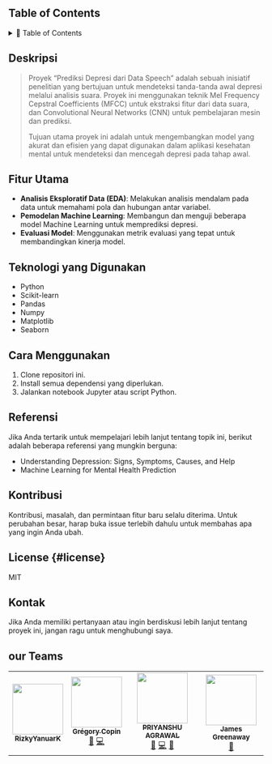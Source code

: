 ## Table of Contents

<details>
  <summary>🏁 Table of Contents</summary>

  - [Deskripsi](#Deskripsi)
  - [Fitur Utama](#Fitur-Utama)
    - [Vanilla, no framework](#vanilla-no-framework)
    - [With Bootstrap](#with-bootstrap)
    - [With Material Design](#with-material-design)
    - [As Single Select](#as-single-select)
  - [test](#Teknologi-yang-Digunakan)
    - [As NPM package](#as-npm-package)
    - [Using a CDN](#using-a-cdn)
    - [Peer Dependencies](#peer-dependencies)
  - [Usage](#usage)
  - [Props](#props)
    - [className](#classname)
    - [clearSearchOnChange](#clearsearchonchange)
    - [onChange](#onchange)
    - [onNodeToggle](#onnodetoggle)
    - [onAction](#onaction)
    - [onFocus](#onfocus)
    - [onBlur](#onblur)
    - [data](#data)
    - [texts](#texts)
    - [keepTreeOnSearch](#keeptreeonsearch)
    - [keepChildrenOnSearch](#keepchildrenonsearch)
    - [keepOpenOnSelect](#keepopenonselect)
    - [mode](#mode)
      - [multiSelect](#multiselect)
      - [hierarchical](#hierarchical)
      - [simpleSelect](#simpleselect)
      - [radioSelect](#radioselect)
    - [showPartiallySelected](#showpartiallyselected)
    - [showDropdown](#showdropdown)
      - [initial](#initial)
      - [always](#always)
    - [form states (disabled|readOnly)](#form-states-disabled-readonly)
    - [id](#id)
    - [searchPredicate](#searchpredicate)
    - [inlineSearchInput](#inlinesearchinput)
    - [tabIndex](#tabIndex)
    - [disablePoppingOnBackspace](#disablePoppingOnBackspace)
  - [Styling and Customization](#styling-and-customization)
    - [Using default styles](#default-styles)
    - [Customizing with Bootstrap, Material Design styles](#customizing-styles)
  - [Keyboard navigation](#keyboard-navigation)
  - [Performance](#performance)
    - [Search optimizations](#search-optimizations)
    - [Search debouncing](#search-debouncing)
    - [Virtualized rendering](#virtualized-rendering)
    - [Reducing costly DOM manipulations](#reducing-costly-dom-manipulations)
  - [FAQ](#faq)
  - [Doing more with HOCs](/docs/HOC.md)
  - [Development](#development)
  - [License](#license)
  - [Contributors](#contributors)
</details>

## Deskripsi
> Proyek “Prediksi Depresi dari Data Speech” adalah sebuah inisiatif penelitian yang bertujuan untuk mendeteksi tanda-tanda awal depresi melalui analisis suara. Proyek ini menggunakan teknik Mel Frequency Cepstral Coefficients (MFCC) untuk ekstraksi fitur dari data suara, dan Convolutional Neural Networks (CNN) untuk pembelajaran mesin dan prediksi.
> 
> Tujuan utama proyek ini adalah untuk mengembangkan model yang akurat dan efisien yang dapat digunakan dalam aplikasi kesehatan mental untuk mendeteksi dan mencegah depresi pada tahap awal.

## Fitur Utama

- **Analisis Eksploratif Data (EDA)**: Melakukan analisis mendalam pada data untuk memahami pola dan hubungan antar variabel.
- **Pemodelan Machine Learning**: Membangun dan menguji beberapa model Machine Learning untuk memprediksi depresi.
- **Evaluasi Model**: Menggunakan metrik evaluasi yang tepat untuk membandingkan kinerja model.

## Teknologi yang Digunakan

- Python
- Scikit-learn
- Pandas
- Numpy
- Matplotlib
- Seaborn

## Cara Menggunakan

1. Clone repositori ini.
2. Install semua dependensi yang diperlukan.
3. Jalankan notebook Jupyter atau script Python.

## Referensi

Jika Anda tertarik untuk mempelajari lebih lanjut tentang topik ini, berikut adalah beberapa referensi yang mungkin berguna:

- Understanding Depression: Signs, Symptoms, Causes, and Help
- Machine Learning for Mental Health Prediction

## Kontribusi

Kontribusi, masalah, dan permintaan fitur baru selalu diterima. Untuk perubahan besar, harap buka issue terlebih dahulu untuk membahas apa yang ingin Anda ubah.

## License {#license}

MIT

## Kontak

Jika Anda memiliki pertanyaan atau ingin berdiskusi lebih lanjut tentang proyek ini, jangan ragu untuk menghubungi saya.


## our Teams

<div align="center">
  <table style="margin: auto;">
    <tr>
      <td align="center"><img src="https://avatars.githubusercontent.com/u/82692777?v=4" width="100px;" alt=""/><br /><sub><b>RizkyYanuarK</b</sub></td>
      <td align="center"><a href="http://www.les-tilleuls.coop"><img src="https://avatars3.githubusercontent.com/u/1257968?v=4?s=100" width="100px;" alt=""/><br /><sub><b>Grégory Copin</b></sub></a><br /><a href="https://github.com/dowjones/react-dropdown-tree-select/issues?q=author%3AGregcop1" title="Bug reports">🐛</a> <a href="https://github.com/dowjones/react-dropdown-tree-select/commits?author=Gregcop1" title="Code">💻</a></td>
      <td align="center"><a href="https://github.com/priyanshu92"><img src="https://avatars1.githubusercontent.com/u/7589718?v=4?s=100" width="100px;" alt=""/><br /><sub><b>PRIYANSHU AGRAWAL</b></sub></a><br /><a href="https://github.com/dowjones/react-dropdown-tree-select/issues?q=author%3Apriyanshu92" title="Bug reports">🐛</a> <a href="https://github.com/dowjones/react-dropdown-tree-select/commits?author=priyanshu92" title="Code">💻</a> <a href="#ideas-priyanshu92" title="Ideas, Planning, & Feedback">🤔</a></td>
      <td align="center"><a href="http://james.greenaway.io"><img src="https://avatars3.githubusercontent.com/u/425261?v=4?s=100" width="100px;" alt=""/><br /><sub><b>James Greenaway</b></sub></a><br /><a href="https://github.com/dowjones/react-dropdown-tree-select/issues?q=author%3Ajvgreenaway" title="Bug reports">🐛</a> <a href="https://github.com/dowjones/react-dropdown-tree-select/commits?author=jvgreenaway" title="Co</td>
    </tr>
  </table>
</div>
